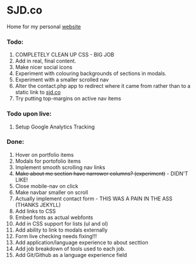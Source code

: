 # SJD.co
Home for my personal [website][1]

### Todo:

1. COMPLETELY CLEAN UP CSS - BIG JOB
2. Add in real, final content.
3. Make nicer social icons
4. Experiment with colouring backgrounds of sections in modals.
5. Experiment with a smaller scrolled nav
6. Alter the contact.php app to redirect where it came from rather than to a static link to [sjd.co][1]
7. Try putting top-margins on active nav items

### Todo upon live:
1. Setup Google Analytics Tracking

### Done:

1. Hover on portfolio items 
2. Modals for portofolio items
1. Implement smooth scrolling nav links</span>
6. <span style="text-decoration: line-through;">Make about me section have narrower columns? (experiment)</span> - DIDN'T LIKE!
6. Close mobile-nav on click
3. Make navbar smaller on scroll
2. Actually implement contact form - THIS WAS A PAIN IN THE ASS (THANKS JEKYLL)
4. Add links to CSS
5. Embed fonts as actual webfonts
3. Add in CSS support for lists (ul and ol)
3. Add ability to link to modals externally
3. Form live checking needs fixing!!!
3. Add application/language experience to about secttion
3. Add job breakdown of tools used to each job.
4. Add Git/Github as a language experience field

[1]:	http://sjd.co/	

<!--
Code for strikethrough...

<span style="text-decoration: line-through;">
</span>
-->